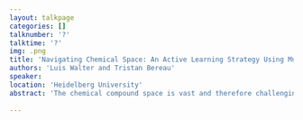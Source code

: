 ```yaml
---
layout: talkpage
categories: []
talknumber: '?'
talktime: '?'
img: .png
title: 'Navigating Chemical Space: An Active Learning Strategy Using Multi-Level Coarse-Graining'
authors: 'Luis Walter and Tristan Bereau'
speaker: 
location: 'Heidelberg University'
abstract: 'The chemical compound space is vast and therefore challenging to explore. To navigate this space, conventional methods directly screen extensive compound libraries. However, the size of the library or the resources available for screening limit this strategy. We explore a different approach to chemical space exploration using a multi-level coarse-graining method. Our method is based on the idea that transferable coarse-grained models can compress chemical space into different resolutions. Each level of coarse-graining represents the same region of chemical space but with varying levels of detail and therefore different numbers of total possible molecules. To discover target compounds, we first use an autoencoder to transform the discrete molecular space into a continuous latent space. We thus generate one latent space representation for each level of resolution. Within these latent spaces, we run a multi-level Bayesian optimization-based active learning cycle. In contrast to most multi-fidelity Bayesian optimization studies, we explore this approach for varying resolutions rather than varying runtime and accuracy. For the active learning cycle, we use molecular dynamics simulations to calculate binding free energies for the coarse-grained compounds. We use lower fidelity levels for the chemical space exploration and higher fidelity levels for the exploitation phase of our compound optimization. We investigate challenges related to latent space structure and the efficiency of the multi-fidelity approach.'
    
---
```

